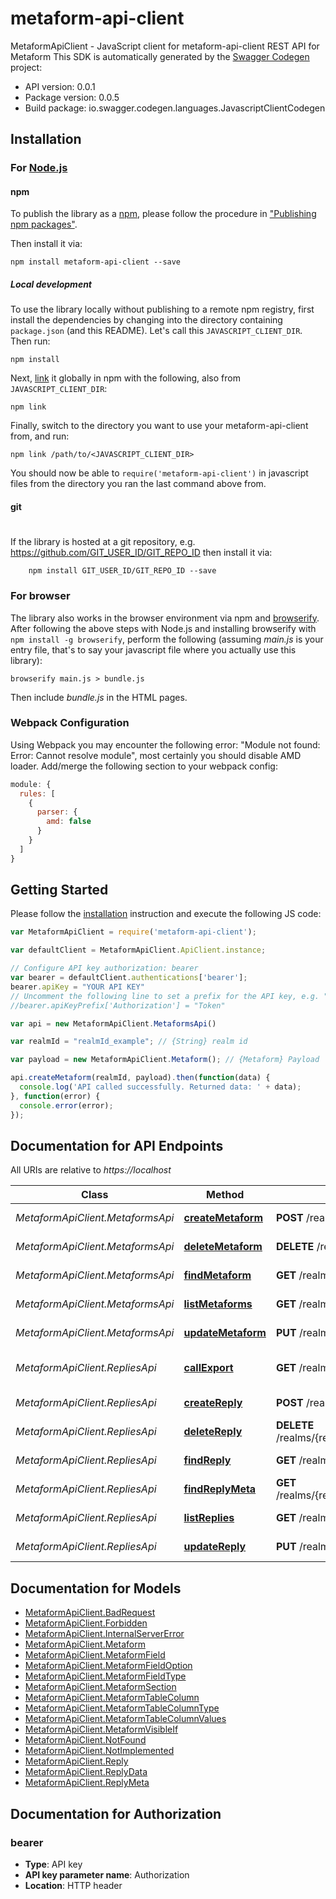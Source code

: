 # metaform-api-client

MetaformApiClient - JavaScript client for metaform-api-client
REST API for Metaform
This SDK is automatically generated by the [Swagger Codegen](https://github.com/swagger-api/swagger-codegen) project:

- API version: 0.0.1
- Package version: 0.0.5
- Build package: io.swagger.codegen.languages.JavascriptClientCodegen

## Installation

### For [Node.js](https://nodejs.org/)

#### npm

To publish the library as a [npm](https://www.npmjs.com/),
please follow the procedure in ["Publishing npm packages"](https://docs.npmjs.com/getting-started/publishing-npm-packages).

Then install it via:

```shell
npm install metaform-api-client --save
```

##### Local development

To use the library locally without publishing to a remote npm registry, first install the dependencies by changing 
into the directory containing `package.json` (and this README). Let's call this `JAVASCRIPT_CLIENT_DIR`. Then run:

```shell
npm install
```

Next, [link](https://docs.npmjs.com/cli/link) it globally in npm with the following, also from `JAVASCRIPT_CLIENT_DIR`:

```shell
npm link
```

Finally, switch to the directory you want to use your metaform-api-client from, and run:

```shell
npm link /path/to/<JAVASCRIPT_CLIENT_DIR>
```

You should now be able to `require('metaform-api-client')` in javascript files from the directory you ran the last 
command above from.

#### git
#
If the library is hosted at a git repository, e.g.
https://github.com/GIT_USER_ID/GIT_REPO_ID
then install it via:

```shell
    npm install GIT_USER_ID/GIT_REPO_ID --save
```

### For browser

The library also works in the browser environment via npm and [browserify](http://browserify.org/). After following
the above steps with Node.js and installing browserify with `npm install -g browserify`,
perform the following (assuming *main.js* is your entry file, that's to say your javascript file where you actually 
use this library):

```shell
browserify main.js > bundle.js
```

Then include *bundle.js* in the HTML pages.

### Webpack Configuration

Using Webpack you may encounter the following error: "Module not found: Error:
Cannot resolve module", most certainly you should disable AMD loader. Add/merge
the following section to your webpack config:

```javascript
module: {
  rules: [
    {
      parser: {
        amd: false
      }
    }
  ]
}
```

## Getting Started

Please follow the [installation](#installation) instruction and execute the following JS code:

```javascript
var MetaformApiClient = require('metaform-api-client');

var defaultClient = MetaformApiClient.ApiClient.instance;

// Configure API key authorization: bearer
var bearer = defaultClient.authentications['bearer'];
bearer.apiKey = "YOUR API KEY"
// Uncomment the following line to set a prefix for the API key, e.g. "Token" (defaults to null)
//bearer.apiKeyPrefix['Authorization'] = "Token"

var api = new MetaformApiClient.MetaformsApi()

var realmId = "realmId_example"; // {String} realm id

var payload = new MetaformApiClient.Metaform(); // {Metaform} Payload

api.createMetaform(realmId, payload).then(function(data) {
  console.log('API called successfully. Returned data: ' + data);
}, function(error) {
  console.error(error);
});


```

## Documentation for API Endpoints

All URIs are relative to *https://localhost*

Class | Method | HTTP request | Description
------------ | ------------- | ------------- | -------------
*MetaformApiClient.MetaformsApi* | [**createMetaform**](docs/MetaformsApi.md#createMetaform) | **POST** /realms/{realmId}/metaforms | create new Metaform
*MetaformApiClient.MetaformsApi* | [**deleteMetaform**](docs/MetaformsApi.md#deleteMetaform) | **DELETE** /realms/{realmId}/metaforms/{metaformId} | Deletes Metaform
*MetaformApiClient.MetaformsApi* | [**findMetaform**](docs/MetaformsApi.md#findMetaform) | **GET** /realms/{realmId}/metaforms/{metaformId} | Finds single Metaform
*MetaformApiClient.MetaformsApi* | [**listMetaforms**](docs/MetaformsApi.md#listMetaforms) | **GET** /realms/{realmId}/metaforms | Lists Metaforms
*MetaformApiClient.MetaformsApi* | [**updateMetaform**](docs/MetaformsApi.md#updateMetaform) | **PUT** /realms/{realmId}/metaforms/{metaformId} | Updates Metaform
*MetaformApiClient.RepliesApi* | [**callExport**](docs/RepliesApi.md#callExport) | **GET** /realms/{realmId}/metaforms/{metaformId}/export | Exports metaform data
*MetaformApiClient.RepliesApi* | [**createReply**](docs/RepliesApi.md#createReply) | **POST** /realms/{realmId}/metaforms/{metaformId}/replies | create new form reply
*MetaformApiClient.RepliesApi* | [**deleteReply**](docs/RepliesApi.md#deleteReply) | **DELETE** /realms/{realmId}/metaforms/{metaformId}/replies/{replyId} | Deletes a reply
*MetaformApiClient.RepliesApi* | [**findReply**](docs/RepliesApi.md#findReply) | **GET** /realms/{realmId}/metaforms/{metaformId}/replies/{replyId} | Find a single reply
*MetaformApiClient.RepliesApi* | [**findReplyMeta**](docs/RepliesApi.md#findReplyMeta) | **GET** /realms/{realmId}/metaforms/{metaformId}/replies/{replyId}/meta | Returns reply meta
*MetaformApiClient.RepliesApi* | [**listReplies**](docs/RepliesApi.md#listReplies) | **GET** /realms/{realmId}/metaforms/{metaformId}/replies | Lists form replies
*MetaformApiClient.RepliesApi* | [**updateReply**](docs/RepliesApi.md#updateReply) | **PUT** /realms/{realmId}/metaforms/{metaformId}/replies/{replyId} | Updates reply


## Documentation for Models

 - [MetaformApiClient.BadRequest](docs/BadRequest.md)
 - [MetaformApiClient.Forbidden](docs/Forbidden.md)
 - [MetaformApiClient.InternalServerError](docs/InternalServerError.md)
 - [MetaformApiClient.Metaform](docs/Metaform.md)
 - [MetaformApiClient.MetaformField](docs/MetaformField.md)
 - [MetaformApiClient.MetaformFieldOption](docs/MetaformFieldOption.md)
 - [MetaformApiClient.MetaformFieldType](docs/MetaformFieldType.md)
 - [MetaformApiClient.MetaformSection](docs/MetaformSection.md)
 - [MetaformApiClient.MetaformTableColumn](docs/MetaformTableColumn.md)
 - [MetaformApiClient.MetaformTableColumnType](docs/MetaformTableColumnType.md)
 - [MetaformApiClient.MetaformTableColumnValues](docs/MetaformTableColumnValues.md)
 - [MetaformApiClient.MetaformVisibleIf](docs/MetaformVisibleIf.md)
 - [MetaformApiClient.NotFound](docs/NotFound.md)
 - [MetaformApiClient.NotImplemented](docs/NotImplemented.md)
 - [MetaformApiClient.Reply](docs/Reply.md)
 - [MetaformApiClient.ReplyData](docs/ReplyData.md)
 - [MetaformApiClient.ReplyMeta](docs/ReplyMeta.md)


## Documentation for Authorization


### bearer

- **Type**: API key
- **API key parameter name**: Authorization
- **Location**: HTTP header

